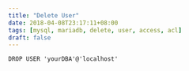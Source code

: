 ```yaml
---
title: "Delete User"
date: 2018-04-08T23:17:11+08:00
tags: [mysql, mariadb, delete, user, access, acl]
draft: false
---
```


```
DROP USER 'yourDBA'@'localhost'
```
